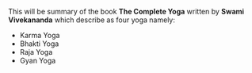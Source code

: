 This will be summary of the book **The Complete Yoga** written by **Swami Vivekananda** which describe as four yoga namely:

- Karma Yoga
- Bhakti Yoga
- Raja Yoga
- Gyan Yoga
